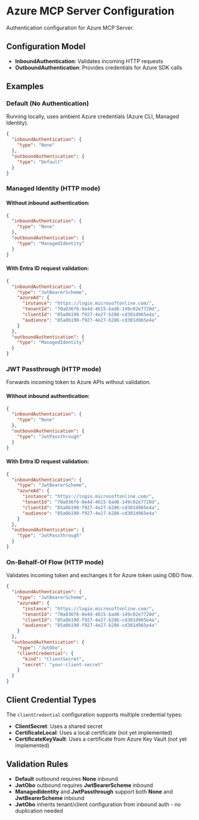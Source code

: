 # Azure MCP Server Configuration

Authentication configuration for Azure MCP Server.

## Configuration Model

- **InboundAuthentication**: Validates incoming HTTP requests
- **OutboundAuthentication**: Provides credentials for Azure SDK calls

## Examples

### Default (No Authentication)
Running locally, uses ambient Azure credentials (Azure CLI, Managed Identity).

```json
{
  "inboundAuthentication": {
    "type": "None"
  },
  "outboundAuthentication": {
    "type": "Default"
  }
}
```

### Managed Identity (HTTP mode)

#### Without inbound authentication:
```json
{
  "inboundAuthentication": {
    "type": "None"
  },
  "outboundAuthentication": {
    "type": "ManagedIdentity"
  }
}
```

#### With Entra ID request validation:
```json
{
  "inboundAuthentication": {
    "type": "JwtBearerScheme",
    "azureAd": {
      "instance": "https://login.microsoftonline.com/",
      "tenantId": "70a036f6-8e4d-4615-bad6-149c02e7720d",
      "clientId": "85a0b190-f927-4e27-b286-cd301d965e4a",
      "audience": "85a0b190-f927-4e27-b286-cd301d965e4a"
    }
  },
  "outboundAuthentication": {
    "type": "ManagedIdentity"
  }
}
```

### JWT Passthrough (HTTP mode)
Forwards incoming token to Azure APIs without validation.

#### Without inbound authentication:
```json
{
  "inboundAuthentication": {
    "type": "None"
  },
  "outboundAuthentication": {
    "type": "JwtPassthrough"
  }
}
```

#### With Entra ID request validation:
```json
{
  "inboundAuthentication": {
    "type": "JwtBearerScheme",
    "azureAd": {
      "instance": "https://login.microsoftonline.com/",
      "tenantId": "70a036f6-8e4d-4615-bad6-149c02e7720d",
      "clientId": "85a0b190-f927-4e27-b286-cd301d965e4a",
      "audience": "85a0b190-f927-4e27-b286-cd301d965e4a"
    }
  },
  "outboundAuthentication": {
    "type": "JwtPassthrough"
  }
}
```

### On-Behalf-Of Flow (HTTP mode)
Validates incoming token and exchanges it for Azure token using OBO flow.

```json
{
  "inboundAuthentication": {
    "type": "JwtBearerScheme",
    "azureAd": {
      "instance": "https://login.microsoftonline.com/",
      "tenantId": "70a036f6-8e4d-4615-bad6-149c02e7720d",
      "clientId": "85a0b190-f927-4e27-b286-cd301d965e4a",
      "audience": "85a0b190-f927-4e27-b286-cd301d965e4a"
    }
  },
  "outboundAuthentication": {
    "type": "JwtObo",
    "clientCredential": {
      "kind": "ClientSecret",
      "secret": "your-client-secret"
    }
  }
}
```

## Client Credential Types

The `clientCredential` configuration supports multiple credential types:

- **ClientSecret**: Uses a shared secret
- **CertificateLocal**: Uses a local certificate (not yet implemented)
- **CertificateKeyVault**: Uses a certificate from Azure Key Vault (not yet implemented)

## Validation Rules

- **Default** outbound requires **None** inbound
- **JwtObo** outbound requires **JwtBearerScheme** inbound
- **ManagedIdentity** and **JwtPassthrough** support both **None** and **JwtBearerScheme** inbound
- **JwtObo** inherits tenant/client configuration from inbound auth - no duplication needed